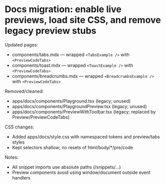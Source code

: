 # Docs migration: enable live previews, load site CSS, and remove legacy preview stubs

Updated pages:

- components/tabs.mdx — wrapped `<TabsExample />` with `<PreviewCodeTabs>`
- components/toast.mdx — wrapped `<ToastExample />` with `<PreviewCodeTabs>`
- components/breadcrumbs.mdx — wrapped `<BreadcrumbsExample />` with `<PreviewCodeTabs>`

Removed/cleaned:

- apps/docs/components/Playground.tsx (legacy; unused)
- apps/docs/components/PlaygroundPreview.tsx (legacy; unused)
- apps/docs/components/PreviewWithToolbar.tsx (legacy; replaced by Preview/PreviewCodeTabs)

CSS changes:

- Added apps/docs/style.css with namespaced tokens and preview/tabs styles
- Kept selectors shallow; no resets of html/body/\*/pre/code

Notes:

- All snippet imports use absolute paths (/snippets/...)
- Preview components avoid using window/document outside event handlers
